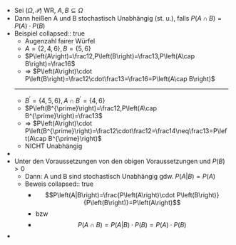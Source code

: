 - Sei $\left(\Omega,\mathcal{P}\right)$ WR, $A,B\subseteq\Omega$
- Dann heißen A und B stochastisch Unabhängig (st. u.), falls $P\left(A\cap B\right)=P\left(A\right)\cdot P\left(B\right)$
- Beispiel
  collapsed:: true
	- Augenzahl fairer Würfel
	- $A=\left\lbrace2,4,6\right\rbrace,B=\left\lbrace5,6\right\rbrace$
	- $P\left(A\right)=\frac12,P\left(B\right)=\frac13,P\left(A\cap B\right)=\frac16$
	- => $P\left(A\right)\cdot P\left(B\right)=\frac12\cdot\frac13=\frac16=P\left(A\cap B\right)$
	- ---
	- $B^{\prime}=\left\lbrace4,5,6\right\rbrace,A\cap B^{\prime}=\left\lbrace4,6\right\rbrace$
	- $P\left(B^{\prime}\right)=\frac12,P\left(A\cap B^{\prime}\right)=\frac13$
	- => $P\left(A\right)\cdot P\left(B^{\prime}\right)=\frac12\cdot\frac12=\frac14\neq\frac13=P\left(A\cap B^{\prime}\right)$
	- NICHT Unabhängig
-
- Unter den Voraussetzungen von den obigen Voraussetzungen und $P\left(B\right)>0$
	- Dann: A und B sind stochastisch Unabhängig gdw. $P\left(A|B\right)=P\left(A\right)$
	- Beweis
	  collapsed:: true
		- $$P\left(A|B\right)=\frac{P\left(A\right)\cdot P\left(B\right)}{P\left(B\right)}=P\left(A\right)$$
		- bzw
		- $$P\left(A\cap B\right)=P\left(A|B\right)\cdot P\left(B\right)=P\left(A\right)\cdot P\left(B\right)$$
-